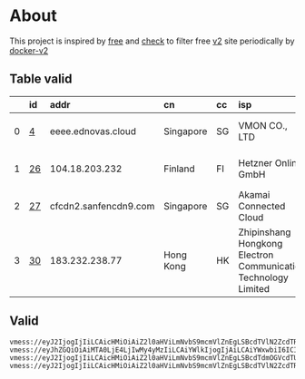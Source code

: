 
# About

This project is inspired by [free](https://github.com/freefq/free) and [check](https://github.com/yeahwu/check) to filter free [v2](https://github.com/v2fly/v2ray-core) site periodically by [docker-v2](https://hub.docker.com/r/v2ray/official)

    

## Table valid
|    | id                   | addr                  | cn        | cc   | isp                                                            | ip                       | chatgpt          |
|---:|:---------------------|:----------------------|:----------|:-----|:---------------------------------------------------------------|:-------------------------|:-----------------|
|  0 | [4](config/4.json)   | eeee.ednovas.cloud    | Singapore | SG   | VMON CO., LTD                                                  | 103.73.218.127           | Yes (Region: SG) |
|  1 | [26](config/26.json) | 104.18.203.232        | Finland   | FI   | Hetzner Online GmbH                                            | 2a01:4f9:c010:b371:c2::1 | Yes (Region: FI) |
|  2 | [27](config/27.json) | cfcdn2.sanfencdn9.com | Singapore | SG   | Akamai Connected Cloud                                         | 143.42.74.168            | Yes (Region: US) |
|  3 | [30](config/30.json) | 183.232.238.77        | Hong Kong | HK   | Zhipinshang Hongkong Electron Communication Technology Limited | 104.251.224.35           | Yes (Region: US) |

## Valid
```
vmess://eyJ2IjogIjIiLCAicHMiOiAiZ2l0aHViLmNvbS9mcmVlZnEgLSBcdTVlN2ZcdTRlMWNcdTc3MDFcdTZkZjFcdTU3MzNcdTVlMDJcdTc5ZmJcdTUyYTggNCIsICJhZGQiOiAiZWVlZS5lZG5vdmFzLmNsb3VkIiwgInBvcnQiOiAiMjE5NDkiLCAidHlwZSI6ICJub25lIiwgImlkIjogIjUyZDZjZmQ1LTk4ZDQtNGU0Yi04OGI3LTljMTM0OGI0ZWEyZiIsICJhaWQiOiAiMCIsICJuZXQiOiAidGNwIiwgInBhdGgiOiAiLyIsICJob3N0IjogImVlZWUuZWRub3Zhcy5jbG91ZCIsICJ0bHMiOiAiIn0=
vmess://eyJhZGQiOiAiMTA0LjE4LjIwMy4yMzIiLCAiYWlkIjogIjAiLCAiYWxwbiI6ICIiLCAiZnAiOiAiIiwgImhvc3QiOiAiZ3ItYWxsbmV0d29yay53aGFsZXByb2plY3QudGVjaCIsICJpZCI6ICI2ODdlZDhiZS02MmQyLTRhMDgtYWFiYi1iODk2Zjk2NGE2NTciLCAibmV0IjogIndzIiwgInBhdGgiOiAiL0B2cG5fd2hhbCIsICJwb3J0IjogIjg4ODAiLCAicHMiOiAiZ2l0aHViLmNvbS9mcmVlZnEgLSBcdTdmOGVcdTU2ZmRDbG91ZEZsYXJlXHU1MTZjXHU1M2Y4Q0ROXHU4MjgyXHU3MGI5IDI2IiwgInNjeSI6ICJhdXRvIiwgInNuaSI6ICIiLCAidGxzIjogIiIsICJ0eXBlIjogIiIsICJ2IjogIjIifQ==
vmess://eyJ2IjogIjIiLCAicHMiOiAiZ2l0aHViLmNvbS9mcmVlZnEgLSBcdTdmOGVcdTU2ZmRDbG91ZEZsYXJlXHU1MTZjXHU1M2Y4Q0ROXHU4MjgyXHU3MGI5IDI3IiwgImFkZCI6ICJjZmNkbjIuc2FuZmVuY2RuOS5jb20iLCAicG9ydCI6ICIyMDUyIiwgImlkIjogImQxZjdhOTJhLTY5MjctNDY3Yi05MDJjLWM1YjdiNjIxM2JmNiIsICJhaWQiOiAiMCIsICJuZXQiOiAid3MiLCAidHlwZSI6ICJub25lIiwgImhvc3QiOiAic2czNmM5OTc0ZTQucWNyeWVjaHZxdy54eXoiLCAicGF0aCI6ICIvdmlkZW8vYkZWRG5BeW4iLCAidGxzIjogIiJ9
vmess://eyJ2IjogIjIiLCAicHMiOiAiZ2l0aHViLmNvbS9mcmVlZnEgLSBcdTVlN2ZcdTRlMWNcdTc3MDFcdTRlMWNcdTgzOWVcdTVlMDJcdTc5ZmJcdTUyYTggMzAiLCAiYWRkIjogIjE4My4yMzIuMjM4Ljc3IiwgInBvcnQiOiAiMzUwNCIsICJpZCI6ICJhYjUzNzE5NS1iNzRjLTNkZjUtYTNhMS1kNTA0MzQ1ZTgwYmIiLCAiYWlkIjogIjAiLCAic2N5IjogImF1dG8iLCAibmV0IjogInRjcCIsICJ0eXBlIjogIm5vbmUiLCAiaG9zdCI6ICIiLCAicGF0aCI6ICIiLCAidGxzIjogIiIsICJzbmkiOiAiIiwgImFscG4iOiAiIn0=
```

